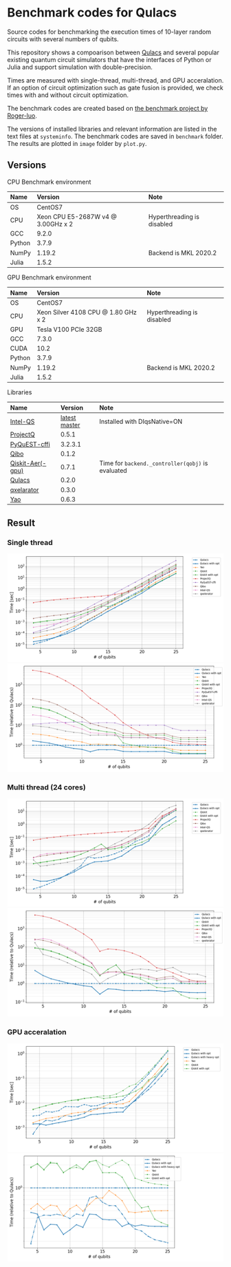 # Benchmark codes for Qulacs

Source codes for benchmarking the execution times of 10-layer random circuits with several numbers of qubits.

This repository shows a compoarison between [Qulacs](https://github.com/qulacs/qulacs/) and several popular existing quantum circuit simulators that have the interfaces of Python or Julia and support simulation with double-precision. 

Times are measured with single-thread, multi-thread, and GPU acceralation. If an option of circuit optimization such as gate fusion is provided, we check times with and without circuit optimization.

The benchmark codes are created based on [the benchmark project by Roger-luo](https://github.com/Roger-luo/quantum-benchmarks/).

The versions of installed libraries and relevant information are listed in the text files at `systeminfo`. The benchmark codes are saved in `benchmark` folder. The results are plotted in `image` folder by `plot.py`.

## Versions

CPU Benchmark environment 

|Name|Version|Note|
|:--|:--|:--|
|OS|CentOS7||
|CPU|Xeon CPU E5-2687W v4 @ 3.00GHz x 2|Hyperthreading is disabled|
|GCC|9.2.0||
|Python|3.7.9|
|NumPy|1.19.2|Backend is MKL 2020.2|
|Julia|1.5.2|

GPU Benchmark environment 

|Name|Version|Note|
|:--|:--|:--|
|OS|CentOS7||
|CPU|Xeon Silver 4108 CPU @ 1.80 GHz x 2|Hyperthreading is disabled|
|GPU|Tesla V100 PCIe 32GB|
|GCC|7.3.0||
|CUDA|10.2|
|Python|3.7.9|
|NumPy|1.19.2|Backend is MKL 2020.2|
|Julia|1.5.2|

Libraries

|Name|Version|Note|
|:--|:--|:--|
|[Intel-QS](https://github.com/iqusoft/intel-qs)|[latest master](https://github.com/iqusoft/intel-qs/tree/b625e1fb09c5aa3c146cb7129a2a29cdb6ff186a)|Installed with DIqsNative=ON|
|[ProjectQ](https://github.com/ProjectQ-Framework/ProjectQ)|0.5.1|
|[PyQuEST-cffi](https://github.com/HQSquantumsimulations/PyQuEST-cffi)|3.2.3.1|
|[Qibo](https://github.com/Quantum-TII/qibo)|0.1.2||
|[Qiskit-Aer(-gpu)](https://github.com/Qiskit/qiskit-aer)|0.7.1|Time for `backend._controller(qobj)` is evaluated|
|[Qulacs](https://github.com/qulacs/qulacs)|0.2.0|
|[qxelarator](https://github.com/QE-Lab/qx-simulator/tree/develop/qxelarator)|0.3.0|
|[Yao](https://github.com/QuantumBFS/Yao.jl)|0.6.3|

## Result

### Single thread 
![Single thread results](./image/fig_compare_singlethread.png)
![Single thread ratio](./image/fig_ratio_singlethread.png)

### Multi thread (24 cores)
![Mutli-thread results](./image/fig_compare_multithread.png)
![Multi-thread ratio](./image/fig_ratio_multithread.png)

### GPU acceralation
![GPU results](./image/fig_compare_gpu.png)
![GPU ratio](./image/fig_ratio_gpu.png)
